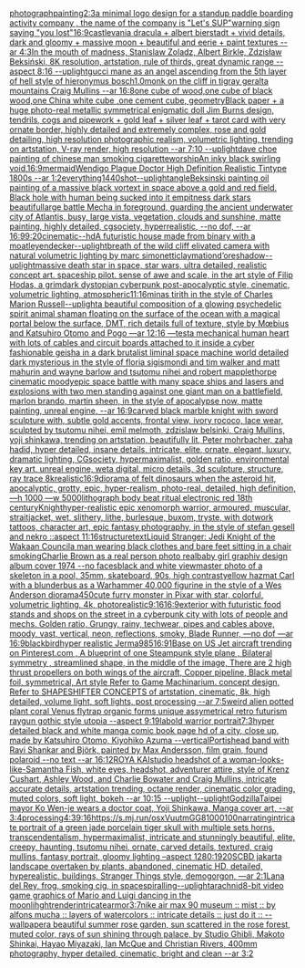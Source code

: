 [photograph](https://www.ebank.nz/aiartgenerator?category=photograph)[painting](https://www.ebank.nz/aiartgenerator?category=painting)[2:3](https://www.ebank.nz/aiartgenerator?category=2%3A3)[a minimal logo design for a standup paddle boarding activity company , the name of the company is "Let's SUP"](https://www.ebank.nz/aiartgenerator?category=a%2520minimal%2520logo%2520design%2520for%2520a%2520standup%2520paddle%2520boarding%2520activity%2520company%2520%2C%2520the%2520name%2520of%2520the%2520company%2520is%2520%22Let%27s%2520SUP%22)[warning sign saying "you lost"](https://www.ebank.nz/aiartgenerator?category=warning%2520sign%2520saying%2520%22you%2520lost%22)[16:9](https://www.ebank.nz/aiartgenerator?category=16%3A9)[castlevania dracula + albert bierstadt + vivid details, dark and gloomy + massive moon + beautiful and eerie + paint textures -- ar 4:3](https://www.ebank.nz/aiartgenerator?category=castlevania%2520dracula%2520%2B%2520albert%2520bierstadt%2520%2B%2520vivid%2520details%2C%2520dark%2520and%2520gloomy%2520%2B%2520massive%2520moon%2520%2B%2520beautiful%2520and%2520eerie%2520%2B%2520paint%2520textures%2520--%2520ar%25204%3A3)[In the mouth of madness, Stanislaw Zoladz, Albert Birkle, Zdzisław Beksiński, 8K resolution, artstation, rule of thirds, great dynamic range --aspect 8:16 --uplight](https://www.ebank.nz/aiartgenerator?category=In%2520the%2520mouth%2520of%2520madness%2C%2520Stanislaw%2520Zoladz%2C%2520Albert%2520Birkle%2C%2520Zdzis%C5%82aw%2520Beksi%C5%84ski%2C%25208K%2520resolution%2C%2520artstation%2C%2520rule%2520of%2520thirds%2C%2520great%2520dynamic%2520range%2520--aspect%25208%3A16%2520--uplight)[gucci mane as an angel ascending from the 5th layer of hell style of hieronymus bosch](https://www.ebank.nz/aiartgenerator?category=gucci%2520mane%2520as%2520an%2520angel%2520ascending%2520from%2520the%25205th%2520layer%2520of%2520hell%2520style%2520of%2520hieronymus%2520bosch)[1.0](https://www.ebank.nz/aiartgenerator?category=1.0)[monk on the cliff in tigray geralta mountains Craig Mullins --ar 16:8](https://www.ebank.nz/aiartgenerator?category=monk%2520on%2520the%2520cliff%2520in%2520tigray%2520geralta%2520mountains%2520Craig%2520Mullins%2520--ar%252016%3A8)[one cube of  wood,one cube of black wood,one  China white cube ,one cement cube, geometry](https://www.ebank.nz/aiartgenerator?category=one%2520cube%2520of%2520%2520wood%2Cone%2520cube%2520of%2520black%2520wood%2Cone%2520%2520China%2520white%2520cube%2520%2Cone%2520cement%2520cube%2C%2520geometry)[Black paper + a huge photo-real metallic symmetrical enigmatic doll Jim Burns design, tendrils, cogs and pipework + gold leaf + silver leaf + tarot card with very ornate border,  highly detailed and extremely complex, rose and gold detailing, high resolution photographic realism, volumetric lighting, trending on artstation, V-ray render, high resolution --ar 7:10 --uplight](https://www.ebank.nz/aiartgenerator?category=Black%2520paper%2520%2B%2520a%2520huge%2520photo-real%2520metallic%2520symmetrical%2520enigmatic%2520doll%2520Jim%2520Burns%2520design%2C%2520tendrils%2C%2520cogs%2520and%2520pipework%2520%2B%2520gold%2520leaf%2520%2B%2520silver%2520leaf%2520%2B%2520tarot%2520card%2520with%2520very%2520ornate%2520border%2C%2520%2520highly%2520detailed%2520and%2520extremely%2520complex%2C%2520rose%2520and%2520gold%2520detailing%2C%2520high%2520resolution%2520photographic%2520realism%2C%2520volumetric%2520lighting%2C%2520trending%2520on%2520artstation%2C%2520V-ray%2520render%2C%2520high%2520resolution%2520--ar%25207%3A10%2520--uplight)[dave choe painting of chinese man smoking cigarette](https://www.ebank.nz/aiartgenerator?category=dave%2520choe%2520painting%2520of%2520chinese%2520man%2520smoking%2520cigarette)[worship](https://www.ebank.nz/aiartgenerator?category=worship)[An inky black swirling void,](https://www.ebank.nz/aiartgenerator?category=An%2520inky%2520black%2520swirling%2520void%2C)[16:9](https://www.ebank.nz/aiartgenerator?category=16%3A9)[mermaid](https://www.ebank.nz/aiartgenerator?category=mermaid)[Wendigo Plague Doctor High Definition Realistic Tintype 1800s --ar 1:2](https://www.ebank.nz/aiartgenerator?category=Wendigo%2520Plague%2520Doctor%2520High%2520Definition%2520Realistic%2520Tintype%25201800s%2520--ar%25201%3A2)[everything](https://www.ebank.nz/aiartgenerator?category=everything)[1440](https://www.ebank.nz/aiartgenerator?category=1440)[shot](https://www.ebank.nz/aiartgenerator?category=shot)[--uplight](https://www.ebank.nz/aiartgenerator?category=--uplight)[angle](https://www.ebank.nz/aiartgenerator?category=angle)[Beksinski painting oil painting of a massive black vortext in space above a gold and red field. Black hole with human being sucked into it empitness dark stars beautiful](https://www.ebank.nz/aiartgenerator?category=Beksinski%2520painting%2520oil%2520painting%2520of%2520a%2520massive%2520black%2520vortext%2520in%2520space%2520above%2520a%2520gold%2520and%2520red%2520field.%2520Black%2520hole%2520with%2520human%2520being%2520sucked%2520into%2520it%2520empitness%2520dark%2520stars%2520beautiful)[large battle Mecha in foreground, guarding the ancient underwater city of Atlantis, busy, large vista, vegetation, clouds and sunshine, matte painting, highly detailed, cgsociety, hyperrealistic, --no dof, --ar 16:9](https://www.ebank.nz/aiartgenerator?category=large%2520battle%2520Mecha%2520in%2520foreground%2C%2520guarding%2520the%2520ancient%2520underwater%2520city%2520of%2520Atlantis%2C%2520busy%2C%2520large%2520vista%2C%2520vegetation%2C%2520clouds%2520and%2520sunshine%2C%2520matte%2520painting%2C%2520highly%2520detailed%2C%2520cgsociety%2C%2520hyperrealistic%2C%2520--no%2520dof%2C%2520--ar%252016%3A9)[9:20](https://www.ebank.nz/aiartgenerator?category=9%3A20)[cinematic](https://www.ebank.nz/aiartgenerator?category=cinematic)[--hd](https://www.ebank.nz/aiartgenerator?category=--hd)[A futuristic house made from binary with a moat](https://www.ebank.nz/aiartgenerator?category=A%2520futuristic%2520house%2520made%2520from%2520binary%2520with%2520a%2520moat)[leyendecker](https://www.ebank.nz/aiartgenerator?category=leyendecker)[--uplight](https://www.ebank.nz/aiartgenerator?category=--uplight)[breath of the wild cliff elivated camera with natural volumetric lighting by marc simonetti](https://www.ebank.nz/aiartgenerator?category=breath%2520of%2520the%2520wild%2520cliff%2520elivated%2520camera%2520with%2520natural%2520volumetric%2520lighting%2520by%2520marc%2520simonetti)[claymation](https://www.ebank.nz/aiartgenerator?category=claymation)[d’ore](https://www.ebank.nz/aiartgenerator?category=d%E2%80%99ore)[shadow](https://www.ebank.nz/aiartgenerator?category=shadow)[--uplight](https://www.ebank.nz/aiartgenerator?category=--uplight)[massive death star in space, star wars, ultra detailed, realistic concept art. spaceship pilot. sense of awe and scale, in the art style of Filip Hodas, a grimdark dystopian cyberpunk post-apocalyptic style, cinematic, volumetric lighting, atmospheric](https://www.ebank.nz/aiartgenerator?category=massive%2520death%2520star%2520in%2520space%2C%2520star%2520wars%2C%2520ultra%2520detailed%2C%2520realistic%2520concept%2520art.%2520spaceship%2520pilot.%2520sense%2520of%2520awe%2520and%2520scale%2C%2520in%2520the%2520art%2520style%2520of%2520Filip%2520Hodas%2C%2520a%2520grimdark%2520dystopian%2520cyberpunk%2520post-apocalyptic%2520style%2C%2520cinematic%2C%2520volumetric%2520lighting%2C%2520atmospheric)[11:16](https://www.ebank.nz/aiartgenerator?category=11%3A16)[minas tirith in the style of Charles Marion Russell](https://www.ebank.nz/aiartgenerator?category=minas%2520tirith%2520in%2520the%2520style%2520of%2520Charles%2520Marion%2520Russell)[--uplight](https://www.ebank.nz/aiartgenerator?category=--uplight)[a beautiful composition of a glowing psychedelic spirit animal shaman floating on the surface of the ocean with a magical portal below the surface, DMT,  rich details full of texture, style by Mœbius and Katsuhiro Otomo and Pogo —ar 12:16 —test](https://www.ebank.nz/aiartgenerator?category=a%2520beautiful%2520composition%2520of%2520a%2520glowing%2520psychedelic%2520spirit%2520animal%2520shaman%2520floating%2520on%2520the%2520surface%2520of%2520the%2520ocean%2520with%2520a%2520magical%2520portal%2520below%2520the%2520surface%2C%2520DMT%2C%2520%2520rich%2520details%2520full%2520of%2520texture%2C%2520style%2520by%2520M%C5%93bius%2520and%2520Katsuhiro%2520Otomo%2520and%2520Pogo%2520%E2%80%94ar%252012%3A16%2520%E2%80%94test)[a mechanical human heart with lots of cables and circuit boards attached to it inside a cyber fashionable geisha in a dark brutalist liminal space machine world detailed dark mysterious in the style of floria sigismondi and tim walker and matt mahurin and wayne barlow and tsutomu nihei and robert mapplethorpe cinematic moody](https://www.ebank.nz/aiartgenerator?category=a%2520mechanical%2520human%2520heart%2520with%2520lots%2520of%2520cables%2520and%2520circuit%2520boards%2520attached%2520to%2520it%2520inside%2520a%2520cyber%2520fashionable%2520geisha%2520in%2520a%2520dark%2520brutalist%2520liminal%2520space%2520machine%2520world%2520detailed%2520dark%2520mysterious%2520in%2520the%2520style%2520of%2520floria%2520sigismondi%2520and%2520tim%2520walker%2520and%2520matt%2520mahurin%2520and%2520wayne%2520barlow%2520and%2520tsutomu%2520nihei%2520and%2520robert%2520mapplethorpe%2520cinematic%2520moody)[epic space battle with many space ships and lasers and explosions with two men standing against one giant man on a battlefield, marlon brando, martin sheen, in the style of apocalypse now, matte painting, unreal engine, --ar 16:9](https://www.ebank.nz/aiartgenerator?category=epic%2520space%2520battle%2520with%2520many%2520space%2520ships%2520and%2520lasers%2520and%2520explosions%2520with%2520two%2520men%2520standing%2520against%2520one%2520giant%2520man%2520on%2520a%2520battlefield%2C%2520marlon%2520brando%2C%2520martin%2520sheen%2C%2520in%2520the%2520style%2520of%2520apocalypse%2520now%2C%2520matte%2520painting%2C%2520unreal%2520engine%2C%2520--ar%252016%3A9)[carved black marble knight with sword sculpture with, subtle gold accents, frontal view, ivory rococo, lace wear, sculpted by tsutomu nihei, emil melmoth, zdzislaw belsinki, Craig Mullins, yoji shinkawa, trending on artstation, beautifully lit, Peter mohrbacher, zaha hadid, hyper detailed, insane details, intricate, elite, ornate, elegant, luxury, dramatic lighting, CGsociety, hypermaximalist, golden ratio, environmental key art, unreal engine, weta digital, micro details, 3d sculpture, structure, ray trace 8k](https://www.ebank.nz/aiartgenerator?category=carved%2520black%2520marble%2520knight%2520with%2520sword%2520sculpture%2520with%2C%2520subtle%2520gold%2520accents%2C%2520frontal%2520view%2C%2520ivory%2520rococo%2C%2520lace%2520wear%2C%2520sculpted%2520by%2520tsutomu%2520nihei%2C%2520emil%2520melmoth%2C%2520zdzislaw%2520belsinki%2C%2520Craig%2520Mullins%2C%2520yoji%2520shinkawa%2C%2520trending%2520on%2520artstation%2C%2520beautifully%2520lit%2C%2520Peter%2520mohrbacher%2C%2520zaha%2520hadid%2C%2520hyper%2520detailed%2C%2520insane%2520details%2C%2520intricate%2C%2520elite%2C%2520ornate%2C%2520elegant%2C%2520luxury%2C%2520dramatic%2520lighting%2C%2520CGsociety%2C%2520hypermaximalist%2C%2520golden%2520ratio%2C%2520environmental%2520key%2520art%2C%2520unreal%2520engine%2C%2520weta%2520digital%2C%2520micro%2520details%2C%25203d%2520sculpture%2C%2520structure%2C%2520ray%2520trace%25208k)[realistic](https://www.ebank.nz/aiartgenerator?category=realistic)[16:9](https://www.ebank.nz/aiartgenerator?category=16%3A9)[diorama of felt dinosaurs when the asteroid hit, apocalyptic, grotty, epic, hyper-realism, photo-real, detailed, high definition, —h 1000 —w 5000](https://www.ebank.nz/aiartgenerator?category=diorama%2520of%2520felt%2520dinosaurs%2520when%2520the%2520asteroid%2520hit%2C%2520apocalyptic%2C%2520grotty%2C%2520epic%2C%2520hyper-realism%2C%2520photo-real%2C%2520detailed%2C%2520high%2520definition%2C%2520%E2%80%94h%25201000%2520%E2%80%94w%25205000)[lithograph body beat ritual electronic red 18th century](https://www.ebank.nz/aiartgenerator?category=lithograph%2520body%2520beat%2520ritual%2520electronic%2520red%252018th%2520century)[Knight](https://www.ebank.nz/aiartgenerator?category=Knight)[hyper-realistic epic xenomorph warrior, armoured, muscular, straitjacket, wet, slithery, lithe, burlesque, buxom, tryste, with dotwork tattoos, character art, epic fantasy photography, in the style of stefan gesell and nekro ::aspect 11:16](https://www.ebank.nz/aiartgenerator?category=hyper-realistic%2520epic%2520xenomorph%2520warrior%2C%2520armoured%2C%2520muscular%2C%2520straitjacket%2C%2520wet%2C%2520slithery%2C%2520lithe%2C%2520burlesque%2C%2520buxom%2C%2520tryste%2C%2520with%2520dotwork%2520tattoos%2C%2520character%2520art%2C%2520epic%2520fantasy%2520photography%2C%2520in%2520the%2520style%2520of%2520stefan%2520gesell%2520and%2520nekro%2520%3A%3Aaspect%252011%3A16)[structure](https://www.ebank.nz/aiartgenerator?category=structure)[text](https://www.ebank.nz/aiartgenerator?category=text)[Liquid Stranger: Jedi Knight of the Wakaan Council](https://www.ebank.nz/aiartgenerator?category=Liquid%2520Stranger%3A%2520Jedi%2520Knight%2520of%2520the%2520Wakaan%2520Council)[a man wearing black clothes and bare feet sitting in a chair smoking](https://www.ebank.nz/aiartgenerator?category=a%2520man%2520wearing%2520black%2520clothes%2520and%2520bare%2520feet%2520sitting%2520in%2520a%2520chair%2520smoking)[Charlie Brown as a real person photo real](https://www.ebank.nz/aiartgenerator?category=Charlie%2520Brown%2520as%2520a%2520real%2520person%2520photo%2520real)[baby girl graphiv design album cover 1974  --no faces](https://www.ebank.nz/aiartgenerator?category=baby%2520girl%2520graphiv%2520design%2520album%2520cover%25201974%2520%2520--no%2520faces)[black and white viewmaster photo of a skeleton in a pool, 35mm, skateboard, 90s, high contrast](https://www.ebank.nz/aiartgenerator?category=black%2520and%2520white%2520viewmaster%2520photo%2520of%2520a%2520skeleton%2520in%2520a%2520pool%2C%252035mm%2C%2520skateboard%2C%252090s%2C%2520high%2520contrast)[yellow hazmat Carl with a blunderbus as a Warhammer 40,000 figurine in the style of a Wes Anderson diorama](https://www.ebank.nz/aiartgenerator?category=yellow%2520hazmat%2520Carl%2520with%2520a%2520blunderbus%2520as%2520a%2520Warhammer%252040%2C000%2520figurine%2520in%2520the%2520style%2520of%2520a%2520Wes%2520Anderson%2520diorama)[450](https://www.ebank.nz/aiartgenerator?category=450)[cute furry monster in Pixar with star, colorful, volumetric lighting, 4k, photorealistic](https://www.ebank.nz/aiartgenerator?category=cute%2520furry%2520monster%2520in%2520Pixar%2520with%2520star%2C%2520colorful%2C%2520volumetric%2520lighting%2C%25204k%2C%2520photorealistic)[9:16](https://www.ebank.nz/aiartgenerator?category=9%3A16)[16:9](https://www.ebank.nz/aiartgenerator?category=16%3A9)[exterior with futuristic food stands and shops on the street in a cyberpunk city with lots of people and mechs. Golden ratio, Grungy, rainy, techwear, pipes and cables above, moody, vast, vertical, neon, reflections, smoky, Blade Runner, —no dof —ar 16:9](https://www.ebank.nz/aiartgenerator?category=exterior%2520with%2520futuristic%2520food%2520stands%2520and%2520shops%2520on%2520the%2520street%2520in%2520a%2520cyberpunk%2520city%2520with%2520lots%2520of%2520people%2520and%2520mechs.%2520Golden%2520ratio%2C%2520Grungy%2C%2520rainy%2C%2520techwear%2C%2520pipes%2520and%2520cables%2520above%2C%2520moody%2C%2520vast%2C%2520vertical%2C%2520neon%2C%2520reflections%2C%2520smoky%2C%2520Blade%2520Runner%2C%2520%E2%80%94no%2520dof%2520%E2%80%94ar%252016%3A9)[blackbird](https://www.ebank.nz/aiartgenerator?category=blackbird)[hyper realistic Jerma985](https://www.ebank.nz/aiartgenerator?category=hyper%2520realistic%2520Jerma985)[16:9](https://www.ebank.nz/aiartgenerator?category=16%3A9)[1](https://www.ebank.nz/aiartgenerator?category=1)[Base on US Jet aircraft trending on Pinterest.com , A blueprint of one Steampunk style plane , Bilateral symmetry , streamlined shape, in the middle of the image,  There are 2 high thrust propellers on both wings of the aircraft, Copper pipeline,  Black metal foil, symmetrical,  Art style Refer to Game Machinarium.  concept design, Refer to SHAPESHIFTER CONCEPTS  of artstation, cinematic,  8k, high detailed,  volume light,  soft lights,  post processing    --ar 7:5](https://www.ebank.nz/aiartgenerator?category=Base%2520on%2520US%2520Jet%2520aircraft%2520trending%2520on%2520Pinterest.com%2520%2C%2520A%2520blueprint%2520of%2520one%2520Steampunk%2520style%2520plane%2520%2C%2520Bilateral%2520symmetry%2520%2C%2520streamlined%2520shape%2C%2520in%2520the%2520middle%2520of%2520the%2520image%2C%2520%2520There%2520are%25202%2520high%2520thrust%2520propellers%2520on%2520both%2520wings%2520of%2520the%2520aircraft%2C%2520Copper%2520pipeline%2C%2520%2520Black%2520metal%2520foil%2C%2520symmetrical%2C%2520%2520Art%2520style%2520Refer%2520to%2520Game%2520Machinarium.%2520%2520concept%2520design%2C%2520Refer%2520to%2520SHAPESHIFTER%2520CONCEPTS%2520%2520of%2520artstation%2C%2520cinematic%2C%2520%25208k%2C%2520high%2520detailed%2C%2520%2520volume%2520light%2C%2520%2520soft%2520lights%2C%2520%2520post%2520processing%2520%2520%2520%2520--ar%25207%3A5)[weird alien potted plant coral Venus flytrap  organic forms unique assymetrical  retro futurism raygun gothic style utopia --aspect 9:19](https://www.ebank.nz/aiartgenerator?category=weird%2520alien%2520potted%2520plant%2520coral%2520Venus%2520flytrap%2520%2520organic%2520forms%2520unique%2520assymetrical%2520%2520retro%2520futurism%2520raygun%2520gothic%2520style%2520utopia%2520--aspect%25209%3A19)[lab](https://www.ebank.nz/aiartgenerator?category=lab)[old warrior portrait](https://www.ebank.nz/aiartgenerator?category=old%2520warrior%2520portrait)[](https://www.ebank.nz/aiartgenerator?category=)[7:3](https://www.ebank.nz/aiartgenerator?category=7%3A3)[hyper detailed black and white manga comic book page hd of a city, close up, made by Katsuhiro Otomo, Kiyohiko Azuma --vertical](https://www.ebank.nz/aiartgenerator?category=hyper%2520detailed%2520black%2520and%2520white%2520manga%2520comic%2520book%2520page%2520hd%2520of%2520a%2520city%2C%2520close%2520up%2C%2520made%2520by%2520Katsuhiro%2520Otomo%2C%2520Kiyohiko%2520Azuma%2520--vertical)[Portishead band with Ravi Shankar and Björk, painted by Max Andersson, film grain, found polaroid  --no text --ar 16:12](https://www.ebank.nz/aiartgenerator?category=Portishead%2520band%2520with%2520Ravi%2520Shankar%2520and%2520Bj%C3%B6rk%2C%2520painted%2520by%2520Max%2520Andersson%2C%2520film%2520grain%2C%2520found%2520polaroid%2520%2520--no%2520text%2520--ar%252016%3A12)[ROYA KAI](https://www.ebank.nz/aiartgenerator?category=ROYA%2520KAI)[studio headshot of a woman-looks-like-Samantha Fish, white eyes, headshot, adventurer attire, style of Krenz Cushart, Ashley Wood, and Charlie Bowater and Craig Mullins, intricate accurate details, artstation trending, octane render, cinematic color grading, muted colors, soft light, bokeh --ar 10:15 --uplight](https://www.ebank.nz/aiartgenerator?category=studio%2520headshot%2520of%2520a%2520woman-looks-like-Samantha%2520Fish%2C%2520white%2520eyes%2C%2520headshot%2C%2520adventurer%2520attire%2C%2520style%2520of%2520Krenz%2520Cushart%2C%2520Ashley%2520Wood%2C%2520and%2520Charlie%2520Bowater%2520and%2520Craig%2520Mullins%2C%2520intricate%2520accurate%2520details%2C%2520artstation%2520trending%2C%2520octane%2520render%2C%2520cinematic%2520color%2520grading%2C%2520muted%2520colors%2C%2520soft%2520light%2C%2520bokeh%2520--ar%252010%3A15%2520--uplight)[--uplight](https://www.ebank.nz/aiartgenerator?category=--uplight)[Godzilla](https://www.ebank.nz/aiartgenerator?category=Godzilla)[Taipei mayor Ko Wen-je wears a doctor coat, Yoji Shinkawa, Manga cover art, --ar 3:4](https://www.ebank.nz/aiartgenerator?category=Taipei%2520mayor%2520Ko%2520Wen-je%2520wears%2520a%2520doctor%2520coat%2C%2520Yoji%2520Shinkawa%2C%2520Manga%2520cover%2520art%2C%2520--ar%25203%3A4)[processing](https://www.ebank.nz/aiartgenerator?category=processing)[4:3](https://www.ebank.nz/aiartgenerator?category=4%3A3)[9:16](https://www.ebank.nz/aiartgenerator?category=9%3A16)[<https://s.mj.run/osxVuutmGG8>](https://www.ebank.nz/aiartgenerator?category=%3Chttps%3A//s.mj.run/osxVuutmGG8%3E)[1000100](https://www.ebank.nz/aiartgenerator?category=1000100)[narrating](https://www.ebank.nz/aiartgenerator?category=narrating)[intricate portrait of a green jade porcelain tiger skull with multiple sets horns, transcendentalism, hypermaximalist, intricate and stunningly beautiful, elite, creepy, haunting, tsutomu nihei, ornate, carved details, textured, craig mullins, fantasy portrait, gloomy lighting –aspect 1280:1920](https://www.ebank.nz/aiartgenerator?category=intricate%2520portrait%2520of%2520a%2520green%2520jade%2520porcelain%2520tiger%2520skull%2520with%2520multiple%2520sets%2520horns%2C%2520transcendentalism%2C%2520hypermaximalist%2C%2520intricate%2520and%2520stunningly%2520beautiful%2C%2520elite%2C%2520creepy%2C%2520haunting%2C%2520tsutomu%2520nihei%2C%2520ornate%2C%2520carved%2520details%2C%2520textured%2C%2520craig%2520mullins%2C%2520fantasy%2520portrait%2C%2520gloomy%2520lighting%2520%E2%80%93aspect%25201280%3A1920)[SCBD jakarta landscape overtaken by plants, abandoned, cinematic HD, detailed, hyperealistic, buildings, Stranger Things style, demogorgon,  —ar 2:1](https://www.ebank.nz/aiartgenerator?category=SCBD%2520jakarta%2520landscape%2520overtaken%2520by%2520plants%2C%2520abandoned%2C%2520cinematic%2520HD%2C%2520detailed%2C%2520hyperealistic%2C%2520buildings%2C%2520Stranger%2520Things%2520style%2C%2520demogorgon%2C%2520%2520%E2%80%94ar%25202%3A1)[Lana del Rey, frog, smoking cig, in space](https://www.ebank.nz/aiartgenerator?category=Lana%2520del%2520Rey%2C%2520frog%2C%2520smoking%2520cig%2C%2520in%2520space)[spiralling](https://www.ebank.nz/aiartgenerator?category=spiralling)[--uplight](https://www.ebank.nz/aiartgenerator?category=--uplight)[arachnid](https://www.ebank.nz/aiartgenerator?category=arachnid)[8-bit video game graphics of Mario and Luigi dancing in the moonlihght](https://www.ebank.nz/aiartgenerator?category=8-bit%2520video%2520game%2520graphics%2520of%2520Mario%2520and%2520Luigi%2520dancing%2520in%2520the%2520moonlihght)[render](https://www.ebank.nz/aiartgenerator?category=render)[intricate](https://www.ebank.nz/aiartgenerator?category=intricate)[armor](https://www.ebank.nz/aiartgenerator?category=armor)[3:7](https://www.ebank.nz/aiartgenerator?category=3%3A7)[nike air max 90 museum :: mist :: by alfons mucha :: layers of watercolors :: intricate details :: just do it :: --wallpaper](https://www.ebank.nz/aiartgenerator?category=nike%2520air%2520max%252090%2520museum%2520%3A%3A%2520mist%2520%3A%3A%2520by%2520alfons%2520mucha%2520%3A%3A%2520layers%2520of%2520watercolors%2520%3A%3A%2520intricate%2520details%2520%3A%3A%2520just%2520do%2520it%2520%3A%3A%2520--wallpaper)[a beautiful summer rose garden, sun scattered in the rose forest, muted color, rays of sun shining through palace, by Studio Ghibli, Makoto Shinkai, Hayao Miyazaki, Ian McQue and Christian Rivers, 400mm photography, hyper detailed, cinematic, bright and clean --ar 3:2](https://www.ebank.nz/aiartgenerator?category=a%2520beautiful%2520summer%2520rose%2520garden%2C%2520sun%2520scattered%2520in%2520the%2520rose%2520forest%2C%2520muted%2520color%2C%2520rays%2520of%2520sun%2520shining%2520through%2520palace%2C%2520by%2520Studio%2520Ghibli%2C%2520Makoto%2520Shinkai%2C%2520Hayao%2520Miyazaki%2C%2520Ian%2520McQue%2520and%2520Christian%2520Rivers%2C%2520400mm%2520photography%2C%2520hyper%2520detailed%2C%2520cinematic%2C%2520bright%2520and%2520clean%2520--ar%25203%3A2)
